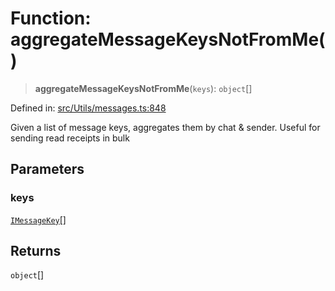 # Function: aggregateMessageKeysNotFromMe()

> **aggregateMessageKeysNotFromMe**(`keys`): `object`[]

Defined in: [src/Utils/messages.ts:848](https://github.com/Fokusdotid/bail/blob/99acc683da8779d62a0509bb4108fdb35cb2b061/src/Utils/messages.ts#L848)

Given a list of message keys, aggregates them by chat & sender. Useful for sending read receipts in bulk

## Parameters

### keys

[`IMessageKey`](../namespaces/proto/interfaces/IMessageKey.md)[]

## Returns

`object`[]
